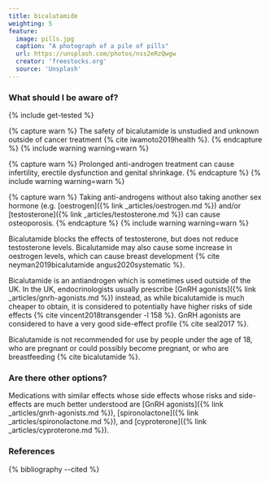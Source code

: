 ```yaml
---
title: bicalutamide
weighting: 5
feature:
  image: pills.jpg
  caption: "A photograph of a pile of pills"
  url: https://unsplash.com/photos/nss2eRzQwgw
  creator: 'freestocks.org'
  source: 'Unsplash'
---
```


### What should I be aware of?

{% include get-tested %}

{% capture warn %}
The safety of bicalutamide is unstudied and unknown outside of cancer treatment {% cite iwamoto2019health %}.
{% endcapture %}
{% include warning warning=warn %}

{% capture warn %}
Prolonged anti-androgen treatment can cause infertility, erectile dysfunction and genital shrinkage.
{% endcapture %}
{% include warning warning=warn %}

{% capture warn %}
Taking anti-androgens without also taking another sex hormone (e.g. [oestrogen]({% link _articles/oestrogen.md %}) and/or [testosterone]({% link _articles/testosterone.md %}) can cause osteoporosis.
{% endcapture %}
{% include warning warning=warn %}

Bicalutamide blocks the effects of testosterone, but does not reduce testosterone levels. Bicalutamide may also cause some increase in oestrogen levels, which can cause breast development {% cite neyman2019bicalutamide angus2020systematic %}.

Bicalutamide is an antiandrogen which is sometimes used outside of the UK. In the UK, endocrinologists usually prescribe [GnRH agonists]({% link _articles/gnrh-agonists.md %}) instead, as while bicalutamide is much cheaper to obtain, it is considered to potentially have higher risks of side effects {% cite vincent2018transgender -l 158 %}. GnRH agonists are considered to have a very good side-effect profile {% cite seal2017 %}.

Bicalutamide is not recommended for use by people under the age of 18, who are pregnant or could possibly become pregnant, or who are breastfeeding {% cite bicalutamide %}.

### Are there other options?

Medications with similar effects whose side effects whose risks and side-effects are much better understood are [GnRH agonists]({% link _articles/gnrh-agonists.md %}), [spironolactone]({% link _articles/spironolactone.md %}), and [cyproterone]({% link _articles/cyproterone.md %}).

### References

{% bibliography --cited %}
